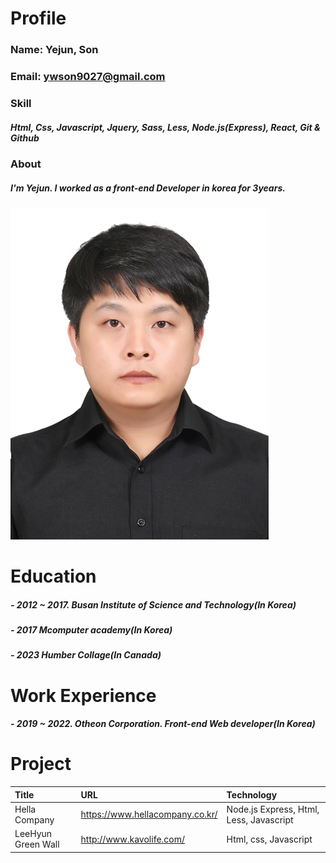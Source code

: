 # Profile
### Name: Yejun, Son
### Email: ywson9027@gmail.com
### Skill
##### Html, Css, Javascript, Jquery, Sass, Less, Node.js(Express), React, Git & Github
### About
##### I'm Yejun. I worked as a front-end Developer in korea for 3years.
![myimg](./_resume/myimg.jpg)
# Education
##### - 2012 ~ 2017. Busan Institute of Science and Technology(In Korea)
##### - 2017 Mcomputer academy(In Korea)
##### - 2023 Humber Collage(In Canada)
# Work Experience
##### - 2019 ~ 2022. Otheon Corporation. Front-end Web developer(In Korea)
# Project
|Title|URL|Technology|
|:---|:---|:---|
|Hella Company|https://www.hellacompany.co.kr/|Node.js Express, Html, Less, Javascript|
|LeeHyun Green Wall|http://www.kavolife.com/|Html, css, Javascript|
